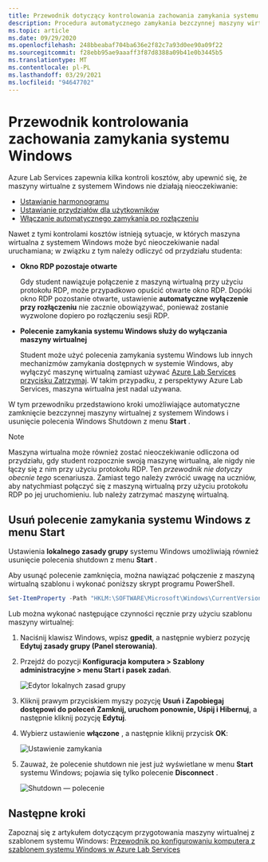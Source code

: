 ```yaml
---
title: Przewodnik dotyczący kontrolowania zachowania zamykania systemu Windows w Azure Lab Services | Microsoft Docs
description: Procedura automatycznego zamykania bezczynnej maszyny wirtualnej z systemem Windows i usuwania polecenia zamykania systemu Windows.
ms.topic: article
ms.date: 09/29/2020
ms.openlocfilehash: 248bbeabaf704ba636e2f82c7a93d0ee90a09f22
ms.sourcegitcommit: f28ebb95ae9aaaff3f87d8388a09b41e0b3445b5
ms.translationtype: MT
ms.contentlocale: pl-PL
ms.lasthandoff: 03/29/2021
ms.locfileid: "94647702"
---
```

# <a name="guide-to-controlling-windows-shutdown-behavior"></a>Przewodnik kontrolowania zachowania zamykania systemu Windows

Azure Lab Services zapewnia kilka kontroli kosztów, aby upewnić się, że maszyny wirtualne z systemem Windows nie działają nieoczekiwanie:
 - [Ustawianie harmonogramu](./tutorial-setup-classroom-lab.md#set-a-schedule-for-the-lab)
 - [Ustawianie przydziałów dla użytkowników](./how-to-configure-student-usage.md#set-quotas-for-users)
 - [Włączanie automatycznego zamykania po rozłączeniu](./how-to-enable-shutdown-disconnect.md)

Nawet z tymi kontrolami kosztów istnieją sytuacje, w których maszyna wirtualna z systemem Windows może być nieoczekiwanie nadal uruchamiana; w związku z tym należy odliczyć od przydziału studenta:

- **Okno RDP pozostaje otwarte**
  
    Gdy student nawiązuje połączenie z maszyną wirtualną przy użyciu protokołu RDP, może przypadkowo opuścić otwarte okno RDP.  Dopóki okno RDP pozostanie otwarte, ustawienie **automatyczne wyłączenie przy rozłączeniu** nie zacznie obowiązywać, ponieważ zostanie wyzwolone dopiero po rozłączeniu sesji RDP.

- **Polecenie zamykania systemu Windows służy do wyłączania maszyny wirtualnej**
  
    Student może użyć polecenia zamykania systemu Windows lub innych mechanizmów zamykania dostępnych w systemie Windows, aby wyłączyć maszynę wirtualną zamiast używać [Azure Lab Services przycisku Zatrzymaj](./how-to-use-classroom-lab.md#start-or-stop-the-vm).  W takim przypadku, z perspektywy Azure Lab Services, maszyna wirtualna jest nadal używana.
    
W tym przewodniku przedstawiono kroki umożliwiające automatyczne zamknięcie bezczynnej maszyny wirtualnej z systemem Windows i usunięcie polecenia Windows Shutdown z menu **Start** .  

> [!NOTE]
> Maszyna wirtualna może również zostać nieoczekiwanie odliczona od przydziału, gdy student rozpocznie swoją maszynę wirtualną, ale nigdy nie łączy się z nim przy użyciu protokołu RDP.  Ten *przewodnik nie dotyczy obecnie tego* scenariusza.  Zamiast tego należy zwrócić uwagę na uczniów, aby natychmiast połączyć się z maszyną wirtualną przy użyciu protokołu RDP po jej uruchomieniu. lub należy zatrzymać maszynę wirtualną.

## <a name="remove-windows-shutdown-command-from-start-menu"></a>Usuń polecenie zamykania systemu Windows z menu Start

Ustawienia **lokalnego zasady grupy** systemu Windows umożliwiają również usunięcie polecenia shutdown z menu **Start** .

Aby usunąć polecenie zamknięcia, można nawiązać połączenie z maszyną wirtualną szablonu i wykonać poniższy skrypt programu PowerShell.

```powershell
Set-ItemProperty -Path "HKLM:\SOFTWARE\Microsoft\Windows\CurrentVersion\Policies\Explorer" -Name "HidePowerOptions" -Value 1 -Force
```

Lub można wykonać następujące czynności ręcznie przy użyciu szablonu maszyny wirtualnej:

1. Naciśnij klawisz Windows, wpisz **gpedit**, a następnie wybierz pozycję **Edytuj zasady grupy (Panel sterowania)**.

1. Przejdź do pozycji **Konfiguracja komputera > Szablony administracyjne > menu Start i pasek zadań**.  

    ![Edytor lokalnych zasad grupy](./media/how-to-windows-shutdown/group-policy-shutdown.png)

1. Kliknij prawym przyciskiem myszy pozycję **Usuń i Zapobiegaj dostępowi do poleceń Zamknij, uruchom ponownie, Uśpij i Hibernuj**, a następnie kliknij pozycję **Edytuj**.

1. Wybierz ustawienie **włączone** , a następnie kliknij przycisk **OK**:
 
   ![Ustawienie zamykania](./media/how-to-windows-shutdown/edit-shutdown.png)

1. Zauważ, że polecenie shutdown nie jest już wyświetlane w menu **Start** systemu Windows; pojawia się tylko polecenie **Disconnect** .

    ![Shutdown — polecenie](./media/how-to-windows-shutdown/start-menu.png)

## <a name="next-steps"></a>Następne kroki
Zapoznaj się z artykułem dotyczącym przygotowania maszyny wirtualnej z szablonem systemu Windows: [Przewodnik po konfigurowaniu komputera z szablonem systemu Windows w Azure Lab Services](how-to-prepare-windows-template.md)